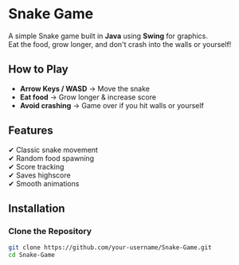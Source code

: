 # Snake Game

A simple Snake game built in **Java** using **Swing** for graphics.  
Eat the food, grow longer, and don't crash into the walls or yourself!  

## How to Play
- **Arrow Keys / WASD** → Move the snake
- **Eat food** → Grow longer & increase score
- **Avoid crashing** → Game over if you hit walls or yourself

## Features
✔ Classic snake movement  
✔ Random food spawning  
✔ Score tracking  
✔ Saves highscore  
✔ Smooth animations  

## Installation
### Clone the Repository
```sh
git clone https://github.com/your-username/Snake-Game.git
cd Snake-Game
